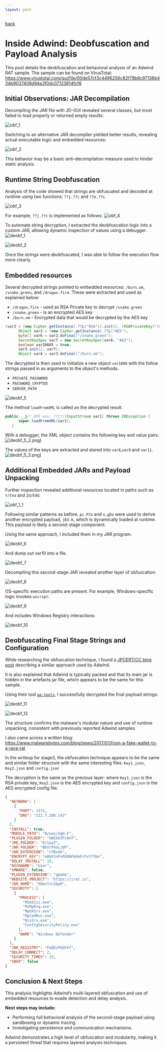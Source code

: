 ```yaml
---
layout: post
---
```


[back](./)

# Inside Adwind: Deobfuscation and Payload Analysis

This post details the deobfuscation and behavioral analysis of an Adwind RAT sample. The sample can be found on VirusTotal:  
 https://www.virustotal.com/gui/file/00de57cf3c4496256c82f79b8c97136b434b9037408d94a3f0dc07123914fcf6

## Initial Observations: JAR Decompilation

Decompiling the JAR file with JD-GUI revealed several classes, but most failed to load properly or returned empty results:

![obf_1](/assets/images/adwind/obf_1.png)

Switching to an alternative JAR decompiler yielded better results, revealing actual executable logic and embedded resources:

![obf_2](/assets/images/adwind/obf_2.png)

This behavior may be a basic anti-decompilation measure used to hinder static analysis.


## Runtime String Deobfuscation

Analysis of the code showed that strings are obfuscated and decoded at runtime using two functions: `??j.??c` and `??o.??c`.

![obf_3](/assets/images/adwind/obf_3.png)

For example, `??j.??c` is implemented as follows:
![obf_4](/assets/images/adwind/obf_4.png)

To automate string decryption, I extracted the deobfuscation logic into a custom JAR, allowing dynamic inspection of values using a debugger.
![deobf_1](/assets/images/adwind/deobf_1.png)

![deobf_2](/assets/images/adwind/deobf_2.png)

Once the strings were deobfuscated, I was able to follow the execution flow more clearly.


## Embedded resources

Several decrypted strings pointed to embedded resources: `/burn.om`, `/snake.green`, and `/dragon.fire`. These were extracted and used as explained below:
* `/dragon.fire` - used as RSA Private key to decrypt `/snake.green`
* `/snake.green` - is an encrypted AES key
* `/burn.om` - Encrypted data that would be decrypted by the AES key

```java
(var2 = (new Cipher.getInstance).??L("RSA")).init(2, (RSAPrivateKey)"/dragon.fire");
      Object var3 = (new Cipher.getInstance).??L("AES");
      byte[] var6 = var2.doFinal("/snake.green");
      SecretKeySpec var7 = new SecretKeySpec(var6, "AES");
      boolean var10005 = true;
      var3.init(2, var7);
      Object var4 = var3.doFinal("/burn.om"); 
```

The decrypted is then used to initialize a new object `var1000` with the follow strings passed in as arguments to the object's methods.
* `PRIVATE_PASSWORD`
* `PASSWORD_CRYPTED`
* `SERVER_PATH`

![deobf_5](/assets/images/adwind/deobf_5.png)

The method `loadFromXML` is called on the decrypted result.

```java
public __j/* $FF was: ??j*/(InputStream var1) throws IOException {
      super.loadFromXML(var1);
   }
```

With a debugger, the XML object contains the following key and value pairs.
![deobf_5_2](/assets/images/adwind/deobf_5_2).png)

The values of the keys are extracted and stored into `var8`,`var9` and `var11`.
![deobf_5_3](/assets/images/adwind/deobf_5_3).png)


## Additional Embedded JARs and Payload Unpacking

Further inspection revealed additional resources located in paths such as `Y/tna` and `Zd/EdG`:

![obf_1_1](/assets/images/adwind/obf_1.png)

Following similar patterns as before, `pc.PJx` and `n.gDa` were used to derive another encrypted payload, `jEX.K`, which is dynamically loaded at runtime. This payload is likely a second-stage component.

Using the same approach, I included them in my JAR program. 

![deobf_6](/assets/images/adwind/deobf_6.png)

And dump out var10 into a file.

![deobf_7](/assets/images/adwind/deobf_7.png)

Decompiling this second-stage JAR revealed another layer of obfuscation:

![deobf_8](/assets/images/adwind/deobf_8.png)

OS-specific execution paths are present. For example, Windows-specific logic invokes `wscript`:

![deobf_9](/assets/images/adwind/deobf_9.png)

And includes Windows Registry interactions:

![deobf_10](/assets/images/adwind/deobf_10.png)


## Deobfuscating Final Stage Strings and Configuration

While researching the obfuscation technique, I found a [JPCERT/CC blog post](https://blogs.jpcert.or.jp/en/2016/05/decoding-obfuscated-strings-in-adwind.html) describing a similar approach used by Adwind.

It is also explained that Adwind is typically packed and that its main jar is hidden in the artefacts jar file, which appears to be the same for this sample.

Using their tool [`aa-tools`](https://github.com/JPCERTCC/aa-tools), I successfully decrypted the final payload strings:

![deobf_11](/assets/images/adwind/deobf_11.png)

![deobf_12](/assets/images/adwind/deobf_12.png)

The structure confirms the malware's modular nature and use of runtime unpacking, consistent with previously reported Adwind samples.

I also came across a written blog:
https://www.malwarebytes.com/blog/news/2017/01/from-a-fake-wallet-to-a-java-rat

In the writeup for stage3, the obfuscation technique appears to be the same and similar folder structure with the same interesting files: `Key1.json`, `Key2.json` and `config.json`

The decryption is the same as the previous layer: where `Key1.json` is the RSA private key, `Key2.json` is the AES encrypted key and `config.json` is the AES encrypted config file.

```json
{
  "NETWORK": [
    {
      "PORT": 1975,
      "DNS": "212.7.208.143"
    }
  ],
  "INSTALL": true,
  "MODULE_PATH": "N/waz/XqH.F",
  "PLUGIN_FOLDER": "OWIkDIPiAnT",
  "JRE_FOLDER": "EripyZ",
  "JAR_FOLDER": "NhXrPhGLjBP",
  "JAR_EXTENSION": "nTBxde",
  "ENCRYPT_KEY": "eAbPJnPvPODNPmUmFrFvtfYbe",
  "DELAY_INSTALL": 10,
  "NICKNAME": "User",
  "VMWARE": false,
  "PLUGIN_EXTENSION": "qAaHa",
  "WEBSITE_PROJECT": "https://jrat.io",
  "JAR_NAME": "XQwzYcLSbpH",
  "SECURITY": [
    {
      "PROCESS": [
        "MSASCui.exe",
        "MsMpEng.exe",
        "MpUXSrv.exe",
        "MpCmdRun.exe",
        "NisSrv.exe",
        "ConfigSecurityPolicy.exe"
      ],
      "NAME": "Windows Defender"
    }
  ],
  "JAR_REGISTRY": "FmQDzPEQFkf",
  "DELAY_CONNECT": 2,
  "SECURITY_TIMES": 20,
  "VBOX": false
}
```

## Conclusion & Next Steps

This analysis highlights Adwind’s multi-layered obfuscation and use of embedded resources to evade detection and delay analysis.

**Next steps may include:**

- Performing full behavioral analysis of the second-stage payload using sandboxing or dynamic tracing.
- Investigating persistence and communication mechanisms.

Adwind demonstrates a high level of obfuscation and modularity, making it a persistent threat that requires layered analysis techniques.